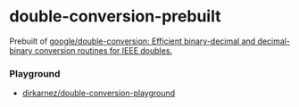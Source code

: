 double-conversion-prebuilt
==========================
Prebuilt of [google/double-conversion: Efficient binary-decimal and decimal-binary conversion routines for IEEE doubles.](https://github.com/google/double-conversion)

### Playground
- [dirkarnez/double-conversion-playground](https://github.com/dirkarnez/double-conversion-playground)
